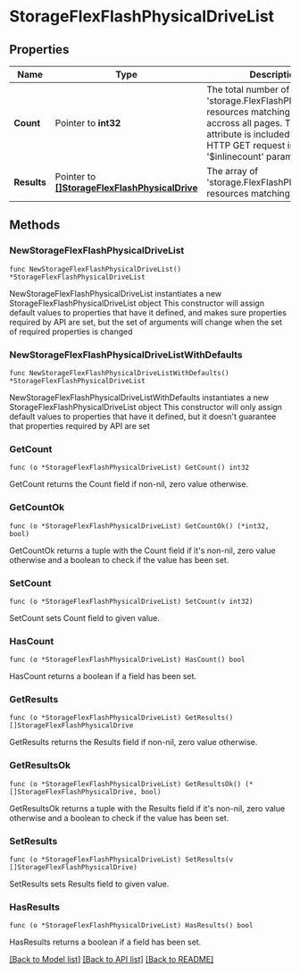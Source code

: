 # StorageFlexFlashPhysicalDriveList

## Properties

Name | Type | Description | Notes
------------ | ------------- | ------------- | -------------
**Count** | Pointer to **int32** | The total number of &#39;storage.FlexFlashPhysicalDrive&#39; resources matching the request, accross all pages. The &#39;Count&#39; attribute is included when the HTTP GET request includes the &#39;$inlinecount&#39; parameter. | [optional] 
**Results** | Pointer to [**[]StorageFlexFlashPhysicalDrive**](storage.FlexFlashPhysicalDrive.md) | The array of &#39;storage.FlexFlashPhysicalDrive&#39; resources matching the request. | [optional] 

## Methods

### NewStorageFlexFlashPhysicalDriveList

`func NewStorageFlexFlashPhysicalDriveList() *StorageFlexFlashPhysicalDriveList`

NewStorageFlexFlashPhysicalDriveList instantiates a new StorageFlexFlashPhysicalDriveList object
This constructor will assign default values to properties that have it defined,
and makes sure properties required by API are set, but the set of arguments
will change when the set of required properties is changed

### NewStorageFlexFlashPhysicalDriveListWithDefaults

`func NewStorageFlexFlashPhysicalDriveListWithDefaults() *StorageFlexFlashPhysicalDriveList`

NewStorageFlexFlashPhysicalDriveListWithDefaults instantiates a new StorageFlexFlashPhysicalDriveList object
This constructor will only assign default values to properties that have it defined,
but it doesn't guarantee that properties required by API are set

### GetCount

`func (o *StorageFlexFlashPhysicalDriveList) GetCount() int32`

GetCount returns the Count field if non-nil, zero value otherwise.

### GetCountOk

`func (o *StorageFlexFlashPhysicalDriveList) GetCountOk() (*int32, bool)`

GetCountOk returns a tuple with the Count field if it's non-nil, zero value otherwise
and a boolean to check if the value has been set.

### SetCount

`func (o *StorageFlexFlashPhysicalDriveList) SetCount(v int32)`

SetCount sets Count field to given value.

### HasCount

`func (o *StorageFlexFlashPhysicalDriveList) HasCount() bool`

HasCount returns a boolean if a field has been set.

### GetResults

`func (o *StorageFlexFlashPhysicalDriveList) GetResults() []StorageFlexFlashPhysicalDrive`

GetResults returns the Results field if non-nil, zero value otherwise.

### GetResultsOk

`func (o *StorageFlexFlashPhysicalDriveList) GetResultsOk() (*[]StorageFlexFlashPhysicalDrive, bool)`

GetResultsOk returns a tuple with the Results field if it's non-nil, zero value otherwise
and a boolean to check if the value has been set.

### SetResults

`func (o *StorageFlexFlashPhysicalDriveList) SetResults(v []StorageFlexFlashPhysicalDrive)`

SetResults sets Results field to given value.

### HasResults

`func (o *StorageFlexFlashPhysicalDriveList) HasResults() bool`

HasResults returns a boolean if a field has been set.


[[Back to Model list]](../README.md#documentation-for-models) [[Back to API list]](../README.md#documentation-for-api-endpoints) [[Back to README]](../README.md)


